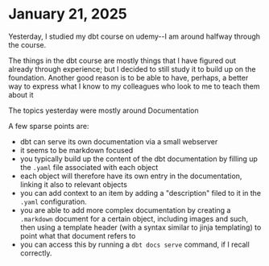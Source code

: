 # January 21, 2025

Yesterday, I studied my dbt course on udemy--I am around halfway through the course.

The things in the dbt course are mostly things that I have figured out already through experience; but I decided to still study it to build up on the foundation. Another good reason is to be able to have, perhaps, a better way to express what I know to my colleagues who look to me to teach them about it

The topics yesterday were mostly around Documentation

A few sparse points are:

- dbt can serve its own documentation via a small webserver
- it seems to be markdown focused
- you typically build up the content of the dbt documentation by filling up the `.yaml` file associated with each object
- each object will therefore have its own entry in the documentation, linking it also to relevant objects
- you can add context to an item by adding a "description" filed to it in the `.yaml` configuration.
- you are able to add more complex documentation by creating a `.markdown` document for a certain object, including images and such, then using a template header (with a syntax similar to jinja templating) to point what that document refers to
- you can access this by running a `dbt docs serve` command, if I recall correctly.